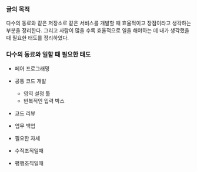 ### 글의 목적
다수의 동료와 같은 저장소로 같은 서비스를 개발할 때 효율적이고 장점이라고 생각하는 부분을 정리한다. 그리고 사람이 많을 수록 효율적으로 일을 해야하는 데 내가 생각했을 때 필요한 태도를 정리하였다.

### 다수의 동료와 일할 때 필요한 태도
- 페어 프로그래밍

- 공통 코드 개발
  - 영역 설정 툴
  - 반복적인 입력 박스
- 코드 리뷰
- 업무 백업
- 필요한 자세
- 수직조직일때
- 평행조직일때